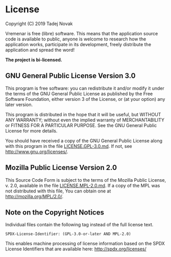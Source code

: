 # License

Copyright (C) 2019 Tadej Novak

Vremenar is free (libre) software. This means that the application
source code is available to public, anyone is welcome to research
how the application works, participate in its development, freely
distribute the application and spread the word!

**The project is bi-licensed.**


## GNU General Public License Version 3.0

This program is free software: you can redistribute it and/or modify
it under the terms of the GNU General Public License as published by
the Free Software Foundation, either version 3 of the License, or
(at your option) any later version.

This program is distributed in the hope that it will be useful,
but WITHOUT ANY WARRANTY; without even the implied warranty of
MERCHANTABILITY or FITNESS FOR A PARTICULAR PURPOSE.  See the
GNU General Public License for more details.

You should have received a copy of the GNU General Public License
along with this program in the file [LICENSE.GPL-3.0.md](LICENSE.GPL-3.0.md).
If not, see <http://www.gnu.org/licenses/>.


## Mozilla Public License Version 2.0

This Source Code Form is subject to the terms of the Mozilla Public
License, v. 2.0, available in the file [LICENSE.MPL-2.0.md](LICENSE.MPL-2.0.md).
If a copy of the MPL was not distributed with this
file, You can obtain one at <http://mozilla.org/MPL/2.0/>.


## Note on the Copyright Notices

Individual files contain the following tag instead of the full license text.

    SPDX-License-Identifier: (GPL-3.0-or-later AND MPL-2.0)

This enables machine processing of license information based on the SPDX
License Identifiers that are available here: <http://spdx.org/licenses/>
